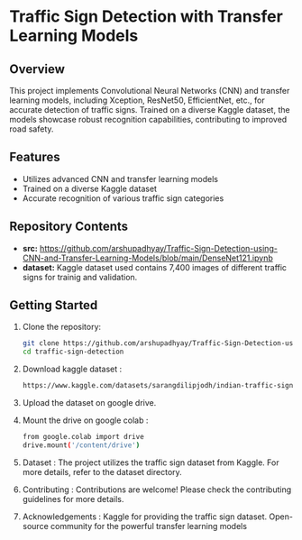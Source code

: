 # Traffic Sign Detection with Transfer Learning Models

## Overview

This project implements Convolutional Neural Networks (CNN) and transfer learning models, including Xception, ResNet50, EfficientNet, etc., for accurate detection of traffic signs. Trained on a diverse Kaggle dataset, the models showcase robust recognition capabilities, contributing to improved road safety.

## Features

- Utilizes advanced CNN and transfer learning models
- Trained on a diverse Kaggle dataset
- Accurate recognition of various traffic sign categories

## Repository Contents

- **src:** https://github.com/arshupadhyay/Traffic-Sign-Detection-using-CNN-and-Transfer-Learning-Models/blob/main/DenseNet121.ipynb
- **dataset:** Kaggle dataset used contains 7,400 images of different traffic signs for trainig and validation.

## Getting Started

1. Clone the repository:

   ```bash
   git clone https://github.com/arshupadhyay/Traffic-Sign-Detection-using-CNN-and-Transfer-Learning-Models
   cd traffic-sign-detection

2. Download kaggle dataset :
    ```bash
   https://www.kaggle.com/datasets/sarangdilipjodh/indian-traffic-signs-prediction85-classes

3. Upload the dataset on google drive.

4. Mount the drive on google colab :
    ```bash
    from google.colab import drive
    drive.mount('/content/drive')

5. Dataset :
The project utilizes the traffic sign dataset from Kaggle. For more details, refer to the dataset directory.

6. Contributing :
Contributions are welcome! Please check the contributing guidelines for more details.

7. Acknowledgements :
    Kaggle for providing the traffic sign dataset.
    Open-source community for the powerful transfer learning models


